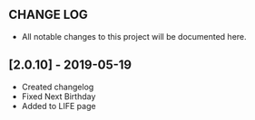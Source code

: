 ## CHANGE LOG
- All notable changes to this project will be documented here.

## [2.0.10] - 2019-05-19
- Created changelog
- Fixed Next Birthday 
- Added to LIFE page